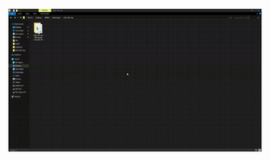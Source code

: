 ![](https://github.com/gitzero728/AVL-tree-algorithm-with-Python/blob/main/Completed%20Products/Gif/Part%201.gif)
